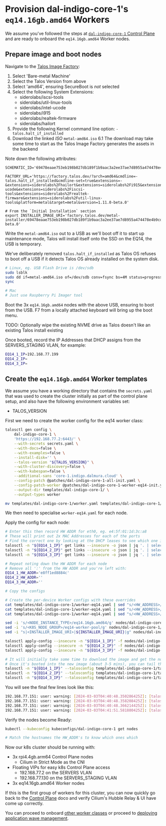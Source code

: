# Provision dal-indigo-core-1's `eq14.16gb.amd64` Workers

We assume you've followed the steps at [`dal-indigo-core-1` Control Plane](INDIGO-CORE-1-CONTROL-PLANE.md) and are ready to onboard the `eq14.16gb.amd64` Worker nodes.

## Prepare image and boot nodes
Navigate to the [Talos Image Factory](https://factory.talos.dev/):
1. Select 'Bare-metal Machine'
2. Select the Talos Version from above
3. Select 'amd64', ensuring SecureBoot is *not* selected
4. Select the following System Extensions:
   * siderolabs/iscsi-tools
   * siderolabs/util-linux-tools
   * siderolabs/intel-ucode
   * siderolabs/i915
   * siderolabs/realtek-firmware
   * siderolabs/hailort
5. Provide the following Kernel command line option: `-talos.halt_if_installed`
6. Download the linked *ISO* `metal-amd64.iso`
   6.1 The download may take some time to start as the Talos Image Factory generates the assets in the backend

Note down the following attributes:
```
SCHEMATIC_ID='69478eaae753eb198b027db189f1b9aac3a2ee37ae7d8955a474478e4b9cd4a1'

FACTORY_URL='https://factory.talos.dev/?arch=amd64&cmdline=-talos.halt_if_installed&cmdline-set=true&extensions=-&extensions=siderolabs%2Fhailort&extensions=siderolabs%2Fi915&extensions=siderolabs%2Fintel-ucode&extensions=siderolabs%2Fiscsi-tools&extensions=siderolabs%2Frealtek-firmware&extensions=siderolabs%2Futil-linux-tools&platform=metal&target=metal&version=1.11.0-beta.0'

# From the `Initial Installation` section
export INSTALLER_IMAGE_URI='factory.talos.dev/metal-installer/69478eaae753eb198b027db189f1b9aac3a2ee37ae7d8955a474478e4b9cd4a1:v1.11.0-beta.0'
```

Write the `metal-amd64.iso` out to a USB as we'll boot off it to start up maintenance mode, Talos will install itself onto the SSD on the EQ14, the USB is temporary.

We've deliberately removed `talos.halt_if_installed` as Talos OS refuses to boot off a USB if it detects Talos OS already installed on the system disk.

```bash
# Linux, eg. USB Flash Drive is /dev/sdb
sudo lsblk
sudo dd if=metal-amd64.iso of=/dev/sdb conv=fsync bs=4M status=progress
sync

# Mac
# Just use Raspberry Pi Imager tool
```

Boot the 3x `eq14.16gb.amd64` nodes with the above USB, ensuring to boot from the USB. F7 from a locally attached keyboard will bring up the boot menu.

TODO: Optionally wipe the existing NVME drive as Talos doesn't like an existing Talos install existing

Once booted, record the IP Addresses that DHCP assigns from the SERVERS_STAGING VLAN, for example:
```bash
EQ14_1_IP=192.168.77.199
EQ14_2_IP=
EQ14_3_IP=
```

## Create the `eq14.16gb.amd64` Worker templates

We assume you have a working directory that contains the `secrets.yaml` that was used to create the cluster initially as part of the control plane setup, and also have the following environment variables set:
* TALOS_VERSION

First we need to create the worker config for the eq14 worker class:
```bash
talosctl gen config \
    dal-indigo-core-1 \
    'https://192.168.77.2:6443/' \
    --with-secrets secrets.yaml \
    --with-docs=false \
    --with-examples=false \
    --install-disk='' \
    --talos-version "${TALOS_VERSION}" \
    --with-cluster-discovery=false \
    --with-kubespan=false \
    --additional-sans 'core-1.indigo.dalmura.cloud' \
    --config-patch @patches/dal-indigo-core-1-all-init.yaml \
    --config-patch-worker @patches/dal-indigo-core-1-worker-eq14-init.yaml \
    --output-dir templates/dal-indigo-core-1/ \
    --output-types worker

mv templates/dal-indigo-core-1/worker.yaml templates/dal-indigo-core-1/worker-eq14.yaml
```

We then need to specialise `worker-eq14.yaml` for each node.

Apply the config for each node:
```bash
# Enter this then record HW ADDR for eth0, eg. e4:5f:01:1d:3c:a8
# These will print out 2x MAC Addresses for each of the ports
# Find the correct one by looking at the DHCP leases to see which one is active
talosctl -n "${EQ14_1_IP}" get links --insecure -o json | jq '. | select(.metadata.id | startswith("enp")) | .spec.hardwareAddr' -r | tr -d ':'
talosctl -n "${EQ14_2_IP}" get links --insecure -o json | jq '. | select(.metadata.id | startswith("enp")) | .spec.hardwareAddr' -r | tr -d ':'
talosctl -n "${EQ14_3_IP}" get links --insecure -o json | jq '. | select(.metadata.id | startswith("enp")) | .spec.hardwareAddr' -r | tr -d ':'

# Repeat noting down the HW ADDR for each node
# Remove all ':' from the HW ADDR and you're left with:
EQ14_1_HW_ADDR='e8ff1ed8884c'
EQ14_2_HW_ADDR=''
EQ14_3_HW_ADDR=''

# Copy the configs

# Create the per-device Worker configs with these overrides
cat templates/dal-indigo-core-1/worker-eq14.yaml | sed "s/<HW_ADDRESS>/${EQ14_1_HW_ADDR}/g" > "nodes/dal-indigo-core-1/worker-eq14-16gb-amd64-${EQ14_1_HW_ADDR}.yaml"
cat templates/dal-indigo-core-1/worker-eq14.yaml | sed "s/<HW_ADDRESS>/${EQ14_2_HW_ADDR}/g" > "nodes/dal-indigo-core-1/worker-eq14-16gb-amd64-${EQ14_2_HW_ADDR}.yaml"
cat templates/dal-indigo-core-1/worker-eq14.yaml | sed "s/<HW_ADDRESS>/${EQ14_3_HW_ADDR}/g" > "nodes/dal-indigo-core-1/worker-eq14-16gb-amd64-${EQ14_3_HW_ADDR}.yaml"

sed -i 's/<NODE_INSTANCE_TYPE>/eq14.16gb.amd64/g' nodes/dal-indigo-core-1/worker-eq14-16gb-amd64-*
sed -i 's/<K8S_NODE_GROUP>/eq14-worker-pool/g' nodes/dal-indigo-core-1/worker-eq14-16gb-amd64-*
sed -i "s|<INSTALLER_IMAGE_URI>|${INSTALLER_IMAGE_URI}|g" nodes/dal-indigo-core-1/worker-eq14-16gb-amd64-*

talosctl apply-config --insecure -n "${EQ14_1_IP}" -f nodes/dal-indigo-core-1/worker-eq14-16gb-amd64-${EQ14_1_HW_ADDR}.yaml
talosctl apply-config --insecure -n "${EQ14_2_IP}" -f nodes/dal-indigo-core-1/worker-eq14-16gb-amd64-${EQ14_2_HW_ADDR}.yaml
talosctl apply-config --insecure -n "${EQ14_3_IP}" -f nodes/dal-indigo-core-1/worker-eq14-16gb-amd64-${EQ14_3_HW_ADDR}.yaml

# It will initially take some time to download the image and get the node booted
# Once it's booted into the new image (about 3-5 mins), you can tail the logs:
talosctl -n "${EQ14_1_IP}" --talosconfig templates/dal-indigo-core-1/talosconfig dmesg --follow
talosctl -n "${EQ14_2_IP}" --talosconfig templates/dal-indigo-core-1/talosconfig dmesg --follow
talosctl -n "${EQ14_3_IP}" --talosconfig templates/dal-indigo-core-1/talosconfig dmesg --follow
```

You will see the final few lines look like this:
```bash
192.168.77.151: user: warning: [2024-03-03T04:40:48.350286425Z]: [talos] task startAllServices (1/1): done, 30.781765505s
192.168.77.151: user: warning: [2024-03-03T04:40:48.358208425Z]: [talos] phase startEverything (16/16): done, 30.796017875s
192.168.77.151: user: warning: [2024-03-03T04:40:48.366214425Z]: [talos] boot sequence: done: 1m7.749942979s
192.168.77.151: user: warning: [2024-03-03T04:41:51.581880425Z]: [talos] machine is running and ready {"component": "controller-runtime", "controller": "runtime.MachineStatusController"}
```

Verify the nodes become Ready:
```bash
kubectl --kubeconfig kubeconfigs/dal-indigo-core-1 get nodes

# Match the hostnames the HW_ADDR's to know which ones which
```

Now our k8s cluster should be running with:
* 3x rpi4.4gb.arm64 Control Plane nodes
  * Cilium in Strict Mode as the CNI
* Floating VIPs for easy k8s Control Plane access
  * 192.168.77.2 on the SERVERS VLAN
  * 192.168.77.130 on the SERVERS_STAGING VLAN
* 3x eq14.16gb.amd64 Worker nodes

If this is the first group of workers for this cluster, you can now quickly go back to the [Control Plane](INDIGO-CORE-1-CONTROL-PLANE.md) doco and verify Cilium's Hubble Relay & UI have come up correctly.

You can proceed to onboard [other worker classes](INDIGO-CORE-1-WORKERS-RPI4.md) or proceed to [deploying application wave management](INDIGO-CORE-1-APPS-ARGOCD.md).
